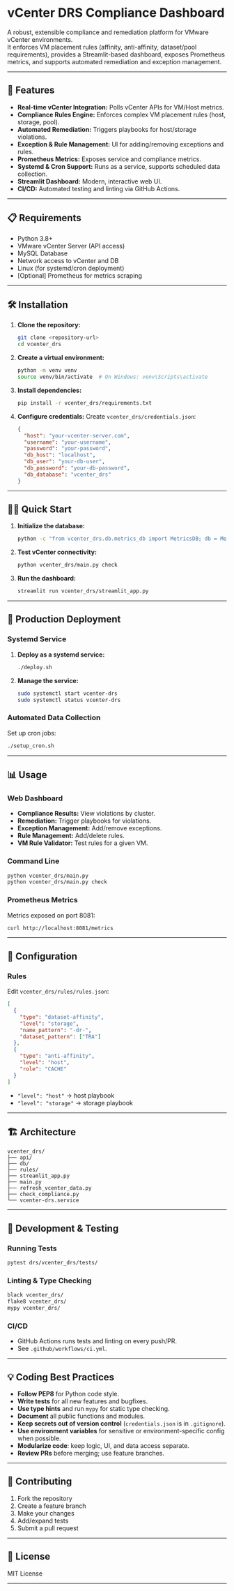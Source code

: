 # vCenter DRS Compliance Dashboard

A robust, extensible compliance and remediation platform for VMware vCenter environments.  
It enforces VM placement rules (affinity, anti-affinity, dataset/pool requirements), provides a Streamlit-based dashboard, exposes Prometheus metrics, and supports automated remediation and exception management.

---

## 🚀 Features

- **Real-time vCenter Integration:** Polls vCenter APIs for VM/Host metrics.
- **Compliance Rules Engine:** Enforces complex VM placement rules (host, storage, pool).
- **Automated Remediation:** Triggers playbooks for host/storage violations.
- **Exception & Rule Management:** UI for adding/removing exceptions and rules.
- **Prometheus Metrics:** Exposes service and compliance metrics.
- **Systemd & Cron Support:** Runs as a service, supports scheduled data collection.
- **Streamlit Dashboard:** Modern, interactive web UI.
- **CI/CD:** Automated testing and linting via GitHub Actions.

---

## 📋 Requirements

- Python 3.8+
- VMware vCenter Server (API access)
- MySQL Database
- Network access to vCenter and DB
- Linux (for systemd/cron deployment)
- [Optional] Prometheus for metrics scraping

---

## 🛠️ Installation

1. **Clone the repository:**
   ```bash
   git clone <repository-url>
   cd vcenter_drs
   ```

2. **Create a virtual environment:**
   ```bash
   python -m venv venv
   source venv/bin/activate  # On Windows: venv\Scripts\activate
   ```

3. **Install dependencies:**
   ```bash
   pip install -r vcenter_drs/requirements.txt
   ```

4. **Configure credentials:**
   Create `vcenter_drs/credentials.json`:
   ```json
   {
     "host": "your-vcenter-server.com",
     "username": "your-username",
     "password": "your-password",
     "db_host": "localhost",
     "db_user": "your-db-user",
     "db_password": "your-db-password",
     "db_database": "vcenter_drs"
   }
   ```

---

## 🏃‍♂️ Quick Start

1. **Initialize the database:**
   ```bash
   python -c "from vcenter_drs.db.metrics_db import MetricsDB; db = MetricsDB(); db.connect(); db.init_schema(); db.close()"
   ```

2. **Test vCenter connectivity:**
   ```bash
   python vcenter_drs/main.py check
   ```

3. **Run the dashboard:**
   ```bash
   streamlit run vcenter_drs/streamlit_app.py
   ```

---

## 🚀 Production Deployment

### Systemd Service

1. **Deploy as a systemd service:**
   ```bash
   ./deploy.sh
   ```

2. **Manage the service:**
   ```bash
   sudo systemctl start vcenter-drs
   sudo systemctl status vcenter-drs
   ```

### Automated Data Collection

Set up cron jobs:
```bash
./setup_cron.sh
```

---

## 📊 Usage

### Web Dashboard
- **Compliance Results:** View violations by cluster.
- **Remediation:** Trigger playbooks for violations.
- **Exception Management:** Add/remove exceptions.
- **Rule Management:** Add/delete rules.
- **VM Rule Validator:** Test rules for a given VM.

### Command Line
```bash
python vcenter_drs/main.py
python vcenter_drs/main.py check
```

### Prometheus Metrics
Metrics exposed on port 8081:
```bash
curl http://localhost:8081/metrics
```

---

## 🔧 Configuration

### Rules
Edit `vcenter_drs/rules/rules.json`:
```json
[
  {
    "type": "dataset-affinity",
    "level": "storage",
    "name_pattern": "-dr-",
    "dataset_pattern": ["TRA"]
  },
  {
    "type": "anti-affinity",
    "level": "host",
    "role": "CACHE"
  }
]
```
- `"level": "host"` → host playbook
- `"level": "storage"` → storage playbook

---

## 🏗️ Architecture

```
vcenter_drs/
├── api/
├── db/
├── rules/
├── streamlit_app.py
├── main.py
├── refresh_vcenter_data.py
├── check_compliance.py
└── vcenter-drs.service
```

---

## 🧪 Development & Testing

### Running Tests
```bash
pytest drs/vcenter_drs/tests/
```

### Linting & Type Checking
```bash
black vcenter_drs/
flake8 vcenter_drs/
mypy vcenter_drs/
```

### CI/CD
- GitHub Actions runs tests and linting on every push/PR.
- See `.github/workflows/ci.yml`.

---

## 💡 Coding Best Practices

- **Follow PEP8** for Python code style.
- **Write tests** for all new features and bugfixes.
- **Use type hints** and run `mypy` for static type checking.
- **Document** all public functions and modules.
- **Keep secrets out of version control** (`credentials.json` is in `.gitignore`).
- **Use environment variables** for sensitive or environment-specific config when possible.
- **Modularize code**: keep logic, UI, and data access separate.
- **Review PRs** before merging; use feature branches.

---

## 🤝 Contributing

1. Fork the repository
2. Create a feature branch
3. Make your changes
4. Add/expand tests
5. Submit a pull request

---

## 📝 License

MIT License

---
